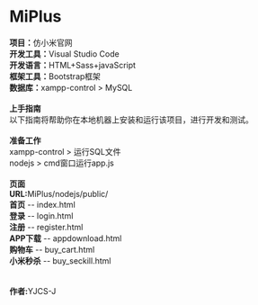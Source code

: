 # MiPlus

<b>项目：</b>仿小米官网
<br>
<b>开发工具：</b>Visual Studio Code
<br>
<b>开发语言：</b>HTML+Sass+javaScript
<br>
<b>框架工具：</b>Bootstrap框架
<br>
<b>数据库：</b>xampp-control > MySQL
<br><br>
<b>上手指南</b><br>
以下指南将帮助你在本地机器上安装和运行该项目，进行开发和测试。<br><br>
<b>准备工作</b><br>
xampp-control > 运行SQL文件<br>
nodejs > cmd窗口运行app.js
<br><br>
<b>页面</b><br>
<b>URL:</b>MiPlus/nodejs/public/<br>
<b>首页</b> -- index.html<br>
<b>登录</b> -- login.html<br>
<b>注册</b> -- register.html<br>
<b>APP下载</b> -- appdownload.html<br>
<b>购物车</b> -- buy_cart.html<br>
<b>小米秒杀</b> -- buy_seckill.html<br>
<br><br>
<b>作者:</b>YJCS-J
